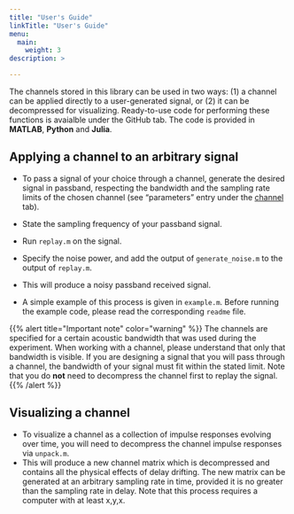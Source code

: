 ```yaml
---
title: "User's Guide"
linkTitle: "User's Guide"
menu:
  main:
    weight: 3
description: >

---
```


The channels stored in this library can be used in two ways: (1) a channel can be applied directly to a user-generated signal, or (2) it can be decompressed for visualizing. Ready-to-use code for performing these functions is avaialble under the GitHub tab. The code is provided in **MATLAB**, **Python** and **Julia**.

## Applying a channel to an arbitrary signal 

* To pass a signal of your choice through a channel, generate the desired signal in passband, respecting the bandwidth and the sampling rate limits of the chosen channel (see “parameters” entry under the [channel](/channels) tab).
* State the sampling frequency of your passband signal.
* Run `replay.m` on the signal. 
* Specify the noise power, and add the output of `generate_noise.m` to the output of `replay.m`. 
* This will produce a noisy passband received signal.

* A simple example of this process is given in `example.m`. Before running the example code, please read the corresponding `readme` file. 

{{% alert title="Important note" color="warning" %}}
The channels are specified for a certain acoustic bandwidth that was used during the experiment. When working with a channel, please understand that only that bandwidth is visible. If you are designing a signal that you will pass through a channel, the bandwidth of your signal must fit within the stated limit.  Note that you do **not** need to decompress the channel first to replay the signal.
{{% /alert %}}

## Visualizing a channel
* To visualize a channel as a collection of impulse responses evolving over time, you will need to decompress the channel impulse responses via `unpack.m`.
* This will produce a new channel matrix which is decompressed and contains all the physical effects of delay drifting. The new matrix can be generated at an arbitrary sampling rate in time, provided it is no greater than the sampling rate in delay. Note that this process requires a computer with at least x,y,x.  

